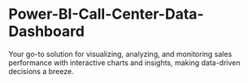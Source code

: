 # Power-BI-Call-Center-Data-Dashboard
Your go-to solution for visualizing, analyzing, and monitoring sales performance with interactive charts and insights, making data-driven decisions a breeze.

